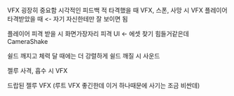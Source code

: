 VFX 굉장히 중요함
시각적인 피드백
적 타격했을 때 VFX, 스폰, 사망 시 VFX
플레이어 타격받았을 때 <- 자기 자신한테만 잘 보이면 됨

플레이어 피격 받을 시 화면가장자리 피격 UI <- 에셋 찾기 힘들거같은데
CameraShake

쉴드 깨지고 체력 달 때에는 더 강렬하게
쉴드 깨질 시 사운드

젤루 사격, 흡수 시 VFX

드랍된 젤루 VFX (루트 VFX 좋긴한데 이거 하나때문에 사기는 조금 비싼데)

